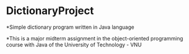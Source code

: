 # DictionaryProject

*Simple dictionary program written in Java language

*This is a major midterm assignment in the object-oriented programming course with Java of the University of Technology - VNU
